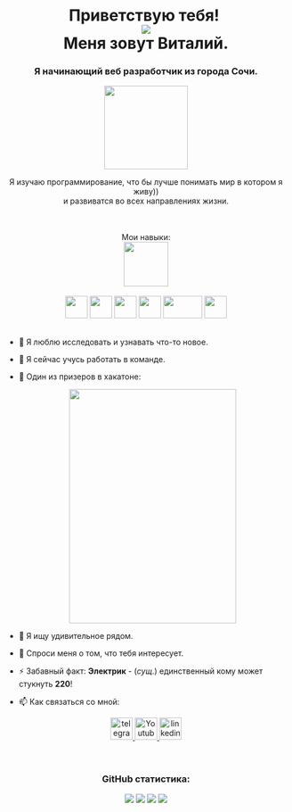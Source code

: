 

<div id="header" align="center">
    <h1>Приветствую тебя! <img src="https://komarev.com/ghpvc/?username=Vitaliy375&style=plastic&color=brightgreen" alt=""/><br>
        <img src="https://media.giphy.com/media/MDJ9IbxxvDUQM/giphy.gif?cid=хх82a1493bss8a786y8cw32j4645p1czu50s23c9n4ae4f839k&ep=v1_gifs_trending&rid=giphy.gif&ct=g"><br>
        Меня зовут Виталий. </h1>
    <h3>Я начинающий веб разработчик из города Сочи.</h3>
    <img src="https://user-images.githubusercontent.com/74038190/235224431-e8c8c12e-6826-47f1-89fb-2ddad83b3abf.gif" width="150" height="150" style="max-width: 100%; display: inline-block;" data-target="animated-image.originalImage"><br>
    <p>Я изучаю программирование, что бы лучше понимать мир в котором я живу)) <br>
       и развиватся во всех направлениях жизни.</p>
</div>
<br><br>




<div id="center" align="center">
    Мои навыки:</br> 
    <img src="https://user-images.githubusercontent.com/74038190/212284087-bbe7e430-757e-4901-90bf-4cd2ce3e1852.gif" width="80" height="80" style="max-width: 100%; display: inline-block;" data-target="animated-image.originalImage"/><br></br>
    <img src="https://user-images.githubusercontent.com/74038190/212257467-871d32b7-e401-42e8-a166-fcfd7baa4c6b.gif" width="40" height="40" style="max-width: 100%; display: inline-block;" data-target="animated-image.originalImage"/>
    <img src="https://user-images.githubusercontent.com/74038190/212257454-16e3712e-945a-4ca2-b238-408ad0bf87e6.gif" width="40" height="40" style="max-width: 100%; display: inline-block;" data-target="animated-image.originalImage"/>
    <img src="https://user-images.githubusercontent.com/74038190/238200428-67f477ed-6624-42da-99f0-1a7b1a16eecb.gif" width="40" height="40" style="max-width: 100%; display: inline-block;" data-target="animated-image.originalImage"/>
    <img src="https://user-images.githubusercontent.com/74038190/238200426-29fd6286-4e7b-4d6c-818f-c4765d5e39a9.gif" width="40" height="40" display: inline-block;" data-target="animated-image.originalImage"/>
    <img src="https://user-images.githubusercontent.com/74038190/212281775-b468df30-4edc-4bf8-a4ee-f52e1aaddc86.gif" width="70" height="40"; style="max-width: 100%; display: inline-block;" data-target="animated-image.originalImage"/>
    <img src="https://user-images.githubusercontent.com/74038190/212257460-738ff738-247f-4445-a718-cdd0ca76e2db.gif" width="40" height="40" style="max-width: 100%; display: inline-block;" data-target="animated-image.originalImage"/>
</div></br>
 

- 🔭 Я люблю исследовать и узнавать что-то новое.
  
- 🌱 Я сейчас учусь работать в команде.

- 👯 Один из призеров в хакатоне:
  <div align="center">
      <img src="https://github.com/Vitaliy375/Vitaliy375/assets/90692855/5e1fd6ca-5bb2-40cf-913b-b03798ec9ef7" width="300" height="420"/>
  </div>  
  
- 🤔 Я ищу удивительное рядом.
  
- 💬 Спроси меня о том, что тебя интересует.
  
- ⚡ Забавный факт: **Электрик** - (*сущ*.) единственный кому может стукнуть **220**!
 
- 📫 Как связаться со мной:
<div id="sochial" align="center">
  <a href="https://t.me/Vitaliy375">
   <img src="https://camo.githubusercontent.com/6badd5effe52bef2c64557fa8883104fd1fd80065c2feda39fd2b9ac4a858bae/68747470733a2f2f63646e2d69636f6e732d706e672e666c617469636f6e2e636f6d2f3531322f323131312f323131313634362e706e67" width="40" height="40" alt="telegram group" data-canonical-src="https://cdn-icons-png.flaticon.com/512/2111/2111646.png" style="max-width: 100%;">
   </a>
   <a href="https://www.youtube.com/channel/UCQfj3iEz7d93tdi11KgFhuQ">
   <img src="https://camo.githubusercontent.com/1aa9499f8300004614f225bdc09e3680e44ca7e96d774c73edda5a48846f908d/68747470733a2f2f63646e2d69636f6e732d706e672e666c617469636f6e2e636f6d2f3531322f333637302f333637303134372e706e67" width="40" height="40" alt="Youtube" data-canonical-src="https://cdn-icons-png.flaticon.com/512/3670/3670147.png" style="max-width: 100%;">
   </a>
    <a href="linkedIn - url">
   <img src="https://camo.githubusercontent.com/c457924542427ab09c6897a501aa47b873e080ee92c167a256923fc2bd0e4c41/68747470733a2f2f63646e2d69636f6e732d706e672e666c617469636f6e2e636f6d2f3531322f323530342f323530343739392e706e67" width="40" height="40" alt="linkedin" data-canonical-src="https://cdn-icons-png.flaticon.com/512/2504/2504799.png" style="max-width: 100%;">
   </a>
</div>
</br>
</br>
<h3 align="center">GitHub статистика:</h3>
<!--<img src="http://github-profile-summary-cards.vercel.app/api/cards/profile-details?username=Vitaliy375&theme=blue_green"> -->
<div id="stats" align="center">
    <img src="http://github-profile-summary-cards.vercel.app/api/cards/repos-per-language?username=Vitaliy375&theme=blue_green">
    <img src="http://github-profile-summary-cards.vercel.app/api/cards/most-commit-language?username=Vitaliy375&theme=blue_green">
    <img src="http://github-profile-summary-cards.vercel.app/api/cards/stats?username=Vitaliy375&theme=blue_green">
    <img src="http://github-profile-summary-cards.vercel.app/api/cards/productive-time?username=Vitaliy375&theme=blue_green">
</div>

<div id="piny" align="center">
    
</div>











